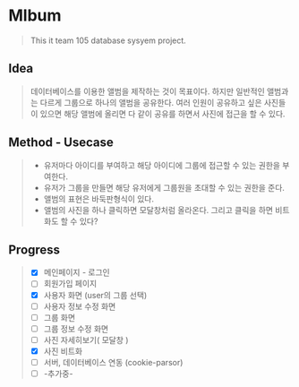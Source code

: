 # Mlbum
> This it team 105 database sysyem project. 

## Idea
> 데이터베이스를 이용한 앨범을 제작하는 것이 목표이다.
> 하지만 일반적인 앨범과는 다르게 그룹으로 하나의 앨범을 공유한다.
> 여러 인원이 공유하고 싶은 사진들이 있으면 해당 앨범에 올리면 다 같이 공유를 하면서 사진에 접근을 할 수 있다.

## Method - Usecase
> - 유저마다 아이디를 부여하고 해당 아이디에 그룹에 접근할 수 있는 권한을 부여한다.
> - 유저가 그룹을 만들면 해당 유저에게 그룹원을 초대할 수 있는 권한을 준다.
> - 앨범의 표현은 바둑판형식이 있다.
> - 앨범의 사진을 하나 클릭하면 모달창처럼 올라온다. 그리고 클릭을 하면 비트화도 할 수 있다?

## Progress

> - [x] 메인페이지 - 로그인
> - [ ] 회원가입 페이지
> - [x] 사용자 화면 (user의 그룹 선택)
> - [ ] 사용자 정보 수정 화면
> - [ ] 그룹 화면
> - [ ] 그룹 정보 수정 화면
> - [ ] 사진 자세히보기( 모달창 )
> - [x] 사진 비트화
> - [ ] 서버, 데이터베이스 연동 (cookie-parsor)
> - [ ] -추가중-